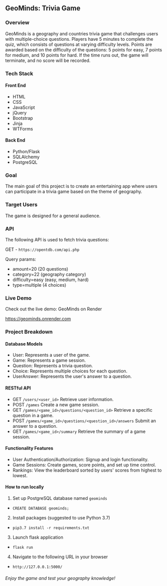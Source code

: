 ## GeoMinds: Trivia Game
### Overview
GeoMinds is a geography and countries trivia game that challenges users with multiple-choice questions. Players have 5 minutes to complete the quiz, which consists of questions at varying difficulty levels. Points are awarded based on the difficulty of the questions: 5 points for easy, 7 points for medium, and 10 points for hard. If the time runs out, the game will terminate, and no score will be recorded.

### Tech Stack
#### Front End
- HTML
- CSS
- JavaScript
- jQuery
- Bootstrap
- Jinja
- WTForms
#### Back End
- Python/Flask
- SQLAlchemy
- PostgreSQL
  
### Goal
The main goal of this project is to create an entertaining app where users can participate in a trivia game based on the theme of geography.

### Target Users
The game is designed for a general audience.

### API
The following API is used to fetch trivia questions:

GET - `https://opentdb.com/api.php`

Query params: 
- amount=20 (20 questions)
- category=22 (geography category)
- difficulty=easy (easy, medium, hard)
- type=multiple (4 choices)

### Live Demo
Check out the live demo: GeoMinds on Render

https://geominds.onrender.com

### Project Breakdown
#### Database Models
- User: Represents a user of the game.
- Game: Represents a game session.
- Question: Represents a trivia question.
- Choice: Represents multiple choices for each question.
- UserAnswer: Represents the user's answer to a question.
  
#### RESTful API
- GET `/users/<user_id>` Retrieve user information.
- POST `/games` Create a new game session.
- GET `/games/<game_id>/questions/<question_id>` Retrieve a specific question in a game.
- POST `/games/<game_id>/questions/<question_id>/answers` Submit an answer to a question.
- GET `/games/<game_id>/summary` Retrieve the summary of a game session.
  
#### Functionality Features
- User Authentication/Authorization: Signup and login functionality.
- Game Sessions: Create games, score points, and set up time control.
- Rankings: View the leaderboard sorted by users' scores from highest to lowest.

#### How to run locally
1. Set up PostgreSQL database named `geominds`
  - `CREATE DATABASE geominds;`
2. Install packages (suggested to use Python 3.7)
  - `pip3.7 install -r requirements.txt`
3. Launch flask application
  - `flask run`
4. Navigate to the following URL in your browser
  - `http://127.0.0.1:5000/`
  
###### Enjoy the game and test your geography knowledge!
